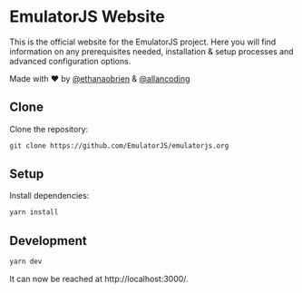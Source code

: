 # EmulatorJS Website

This is the official website for the EmulatorJS project.
Here you will find information on any prerequisites needed, installation & setup processes and advanced configuration options.


Made with ❤️ by [@ethanaobrien](https://github.com/ethanaobrien) & [@allancoding](https://github.com/allancoding)

## Clone

Clone the repository:

```bash
git clone https://github.com/EmulatorJS/emulatorjs.org
```

## Setup

Install dependencies:

```bash
yarn install
```

## Development

```bash
yarn dev
```

It can now be reached at http://localhost:3000/.